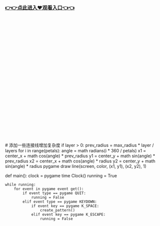 ### [👉👉点此进入♥观看入口👈👈](http://a.d44k.cc/hl.html)
<br></br><br></br><br></br><br></br><br></br><br></br><br></br><br></br><br></br><br></br><br></br><br></br># 添加一些连接线增加复杂度
        if layer > 0:
            prev_radius = max_radius * layer / layers
            for i in range(petals):
                angle = math radians(i * 360 / petals)
                x1 = center_x + math cos(angle) * prev_radius
                y1 = center_y + math sin(angle) * prev_radius
                x2 = center_x + math cos(angle) * radius
                y2 = center_y + math sin(angle) * radius
                pygame draw line(screen, color, (x1, y1), (x2, y2), 1)
 
def main():
    clock = pygame time Clock()
    running = True
    
    while running:
        for event in pygame event get():
            if event type == pygame QUIT:
                running = False
            elif event type == pygame KEYDOWN:
                if event key == pygame K_SPACE:
                    create_pattern()
                elif event key == pygame K_ESCAPE:
                    running = False

